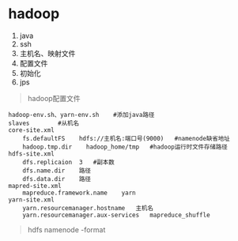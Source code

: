 # hadoop

1. java
2. ssh
3. 主机名、映射文件
4. 配置文件
5. 初始化
6. jps

> hadoop配置文件
```
hadoop-env.sh、yarn-env.sh    #添加java路径
slaves        #从机名
core-site.xml 
    fs.defaultFS    hdfs://主机名:端口号(9000)   #namenode缺省地址
    hadoop.tmp.dir    hadoop_home/tmp   #hadoop运行时文件存储路径
hdfs-site.xml
    dfs.replicaion  3   #副本数
    dfs.name.dir    路径
    dfs.data.dir    路径
mapred-site.xml
    mapreduce.framework.name    yarn
yarn-site.xml
    yarn.resourcemanager.hostname   主机名
    yarn.resourcemanager.aux-services   mapreduce_shuffle
```
> hdfs namenode -format